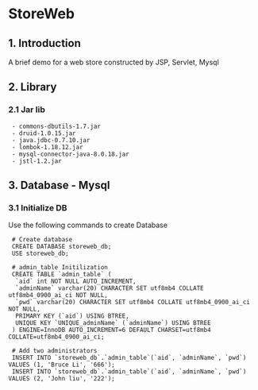 # StoreWeb

## 1. Introduction
A brief demo for a web store constructed by JSP, Servlet, Mysql

## 2. Library
### 2.1 Jar lib
     - commons-dbutils-1.7.jar
     - druid-1.0.15.jar
     - java.jdbc-0.7.10.jar
     - lombok-1.18.12.jar
     - mysql-connector-java-8.0.18.jar
     - jstl-1.2.jar

## 3. Database - Mysql
### 3.1 Initialize DB
Use the following commands to create Database

     # Create database
     CREATE DATABASE storeweb_db;
     USE storeweb_db;
     
     # admin_table Initilization
     CREATE TABLE `admin_table` (
      `aid` int NOT NULL AUTO_INCREMENT,
      `adminName` varchar(20) CHARACTER SET utf8mb4 COLLATE utf8mb4_0900_ai_ci NOT NULL,
      `pwd` varchar(20) CHARACTER SET utf8mb4 COLLATE utf8mb4_0900_ai_ci NOT NULL,
      PRIMARY KEY (`aid`) USING BTREE,
      UNIQUE KEY `UNIQUE_adminName` (`adminName`) USING BTREE
     ) ENGINE=InnoDB AUTO_INCREMENT=6 DEFAULT CHARSET=utf8mb4 COLLATE=utf8mb4_0900_ai_ci;
     
     # Add two administrators
     INSERT INTO `storeweb_db`.`admin_table`(`aid`, `adminName`, `pwd`) VALUES (1, 'Bruce Li', '666');
     INSERT INTO `storeweb_db`.`admin_table`(`aid`, `adminName`, `pwd`) VALUES (2, 'John liu', '222');

    